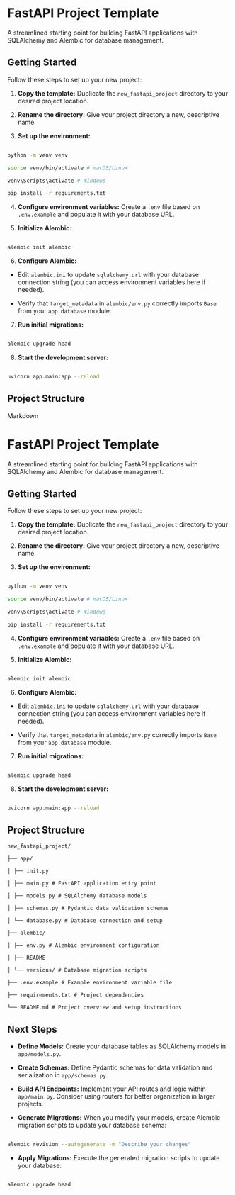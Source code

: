 
# FastAPI Project Template

  

A streamlined starting point for building FastAPI applications with SQLAlchemy and Alembic for database management.

  

## Getting Started

  

Follow these steps to set up your new project:

  

1.  **Copy the template:** Duplicate the `new_fastapi_project` directory to your desired project location.

2.  **Rename the directory:** Give your project directory a new, descriptive name.

3.  **Set up the environment:**

```bash

python -m venv venv

source venv/bin/activate # macOS/Linux

venv\Scripts\activate # Windows

pip install -r requirements.txt

```

4.  **Configure environment variables:** Create a `.env` file based on `.env.example` and populate it with your database URL.

5.  **Initialize Alembic:**

```bash

alembic init alembic

```

6.  **Configure Alembic:**

- Edit `alembic.ini` to update `sqlalchemy.url` with your database connection string (you can access environment variables here if needed).

- Verify that `target_metadata` in `alembic/env.py` correctly imports `Base` from your `app.database` module.

7.  **Run initial migrations:**

```bash

alembic upgrade head

```

8.  **Start the development server:**

```bash

uvicorn app.main:app --reload

```

  

## Project Structure

  

Markdown

  

# FastAPI Project Template

  

A streamlined starting point for building FastAPI applications with SQLAlchemy and Alembic for database management.

  

## Getting Started

  

Follow these steps to set up your new project:

  

1.  **Copy the template:** Duplicate the `new_fastapi_project` directory to your desired project location.

2.  **Rename the directory:** Give your project directory a new, descriptive name.

3.  **Set up the environment:**

```bash

python -m venv venv

source venv/bin/activate # macOS/Linux

venv\Scripts\activate # Windows

pip install -r requirements.txt

```

4.  **Configure environment variables:** Create a `.env` file based on `.env.example` and populate it with your database URL.

5.  **Initialize Alembic:**

```bash

alembic init alembic

```

6.  **Configure Alembic:**

- Edit `alembic.ini` to update `sqlalchemy.url` with your database connection string (you can access environment variables here if needed).

- Verify that `target_metadata` in `alembic/env.py` correctly imports `Base` from your `app.database` module.

7.  **Run initial migrations:**

```bash

alembic upgrade head

```

8.  **Start the development server:**

```bash

uvicorn app.main:app --reload

```

  

## Project Structure

  
```
new_fastapi_project/

├── app/

│ ├── init.py

│ ├── main.py # FastAPI application entry point

│ ├── models.py # SQLAlchemy database models

│ ├── schemas.py # Pydantic data validation schemas

│ └── database.py # Database connection and setup

├── alembic/

│ ├── env.py # Alembic environment configuration

│ ├── README

│ └── versions/ # Database migration scripts

├── .env.example # Example environment variable file

├── requirements.txt # Project dependencies

└── README.md # Project overview and setup instructions
```
  

## Next Steps

  

-  **Define Models:** Create your database tables as SQLAlchemy models in `app/models.py`.

-  **Create Schemas:** Define Pydantic schemas for data validation and serialization in `app/schemas.py`.

-  **Build API Endpoints:** Implement your API routes and logic within `app/main.py`. Consider using routers for better organization in larger projects.

-  **Generate Migrations:** When you modify your models, create Alembic migration scripts to update your database schema:

```bash

alembic revision --autogenerate -m "Describe your changes"

```

-  **Apply Migrations:** Execute the generated migration scripts to update your database:

```bash

alembic upgrade head

```
